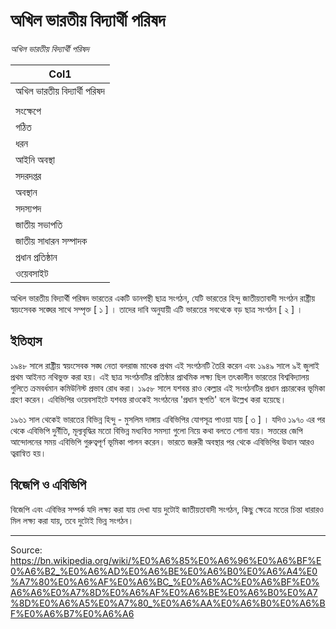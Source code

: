 # অখিল ভারতীয় বিদ্যার্থী পরিষদ

*অখিল ভারতীয় বিদ্যার্থী পরিষদ*

| Col1 |
| --- |
| অখিল ভারতীয় বিদ্যার্থী পরিষদ |
|  |
| সংক্ষেপে |
| গঠিত |
| ধরন |
| আইনি অবস্থা |
| সদরদপ্তর |
| অবস্থান |
| সদস্যপদ |
| জাতীয় সভাপতি |
| জাতীয় সাধারন সম্পাদক |
| প্রধান প্রতিষ্ঠান |
| ওয়েবসাইট |

অখিল ভারতীয় বিদ্যার্থী পরিষদ ভারতের একটি ডানপন্থী ছাত্র সংগঠন, যেটি ভারতের হিন্দু জাতীয়তাবাদী সংগঠন রাষ্ট্রীয় স্বয়ংসেবক সঙ্ঘের সাথে সম্পৃক্ত [ ১ ] । তাদের দাবি অনুযায়ী এটি ভারতের সবথেকে বড় ছাত্র সংগঠন [ ২ ] ।

## ইতিহাস

১৯৪৮ সালে রাষ্ট্রীয় স্বয়ংসেবক সঙ্ঘ নেতা বলরাজ মাধেক প্রথম এই সংগঠনটি তৈরি করেন এবং ১৯৪৯ সালে ৯ই জুলাই প্রথম আইনত নথিভুক্ত করা হয়। এই ছাত্র সংগঠনটির প্রতিষ্ঠার প্রাথমিক লক্ষ্য ছিল তৎকালীন ভারতের বিশ্ববিদ্যালয় গুলিতে ক্রমবর্ধমান কমিউনিস্ট প্রভাব রোধ করা। ১৯৫৮ সালে যশবন্ত রাও কেল্লার এই সংগঠনটির প্রধান প্রচারকের ভূমিকা গ্রহণ করেন। এবিভিপির ওয়েবসাইটে যশবন্ত রাওকেই সংগঠনের 'প্রধান স্থপতি' বলে উল্লেখ করা হয়েছে।

১৯৬১ সাল থেকেই ভারতের বিভিন্ন হিন্দু - মুসলিম দাঙ্গায় এবিভিপির যোগসূত্র পাওয়া যায় [ ৩ ] । যদিও ১৯৭০ এর পর থেকে এবিভিপি দুর্নীতি, মূল্যবৃদ্ধির মতো বিভিন্ন মধ্যবিত্ত সমস্যা গুলো নিয়ে কথা বলতে শোনা যায়। সত্তরের জেপি আন্দোলনের সময় এবিভিপি গুরুত্বপূর্ণ ভূমিকা পালন করেন। ভারতে জরুরী অবস্থার পর থেকে এবিভিপির উত্থান আরও ত্বরান্বিত হয়।

## বিজেপি ও এবিভিপি

বিজেপি এবং এবিভির সম্পর্ক যদি লক্ষ্য করা যায় দেখা যায় দুটোই জাতীয়তাবাদী সংগঠন, কিছু ক্ষেত্রে মতের চিন্তা ধারারও মিল লক্ষ্য করা যায়, তবে দুটোই ভিন্ন সংগঠন।

---
Source: https://bn.wikipedia.org/wiki/%E0%A6%85%E0%A6%96%E0%A6%BF%E0%A6%B2_%E0%A6%AD%E0%A6%BE%E0%A6%B0%E0%A6%A4%E0%A7%80%E0%A6%AF%E0%A6%BC_%E0%A6%AC%E0%A6%BF%E0%A6%A6%E0%A7%8D%E0%A6%AF%E0%A6%BE%E0%A6%B0%E0%A7%8D%E0%A6%A5%E0%A7%80_%E0%A6%AA%E0%A6%B0%E0%A6%BF%E0%A6%B7%E0%A6%A6
